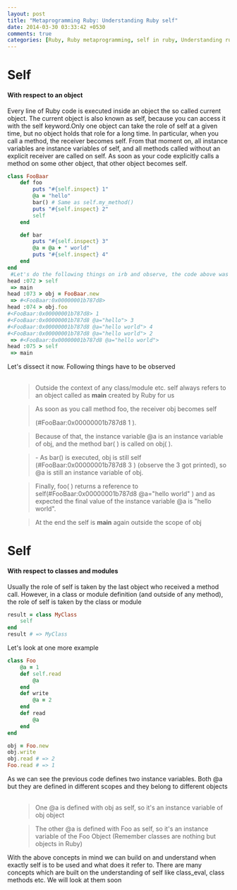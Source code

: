 ```yaml
---
layout: post
title: "Metaprogramming Ruby: Understanding Ruby self"
date: 2014-03-30 03:33:42 +0530
comments: true
categories: [Ruby, Ruby metaprogramming, self in ruby, Understanding ruby self, what is self in ruby] 
---
```

<h1>Self</h1>
<h4>With respect to an object</h4>

<p>
Every line of Ruby code is executed inside an object the so called current object. The current object is also known as self, because you can
access it with the self keyword.Only one object can take the role of self at a given time, but no object holds that role for a long time. In particular, when you call a method, the receiver becomes self. From that moment on, all instance variables are instance variables of self, and all methods called without an explicit receiver are called on self. As soon as your code explicitly calls a method on some other object, that other object becomes self.

``` ruby self in Ruby
class FooBaar
    def foo
        puts "#{self.inspect} 1"
        @a = "hello"
        bar() # Same as self.my_method()
        puts "#{self.inspect} 2"
        self
    end

    def bar
        puts "#{self.inspect} 3"
        @a = @a + " world"
        puts "#{self.inspect} 4"
    end
end
 #Let's do the following things on irb and observe, the code above was pasted to irb
head :072 > self
 => main 
head :073 > obj = FooBaar.new
 => #<FooBaar:0x00000001b787d8> 
head :074 > obj.foo 
#<FooBaar:0x00000001b787d8> 1
#<FooBaar:0x00000001b787d8 @a="hello"> 3
#<FooBaar:0x00000001b787d8 @a="hello world"> 4
#<FooBaar:0x00000001b787d8 @a="hello world"> 2
 => #<FooBaar:0x00000001b787d8 @a="hello world"> 
head :075 > self
 => main 

```

Let's dissect it now. Following things have to be observed
<br/>
<br/>
<ul> 
<blockquote>
    Outside the context of any class/module etc. self always refers to an object called as <strong>main</strong> created by Ruby for us
</blockquote>
<blockquote>
    As soon as you call method foo, the receiver obj becomes self <p><span class="quotes">(#FooBaar:0x00000001b787d8 1 )</span>.
</blockquote>
<blockquote>
  Because of that, the instance variable @a is an instance variable of obj, and the
method bar( ) is called on obj( ).
</blockquote>
 <blockquote>- As bar() is executed, obj is still self <span class="quotes">(#FooBaar:0x00000001b787d8 3 )</span> (observe the 3 got printed), so @a is still an instance variable of obj.</blockquote>
 <blockquote>
  Finally, foo( ) returns a reference to self<span class="quotes">(#FooBaar:0x00000001b787d8 @a="hello world" )</span> and as expected the final value of the instance variable @a is "hello world".
 </blockquote>
<blockquote>  At the end the self is <strong>main</strong> again outside the scope of obj </blockquote>
</ul>
</p>


<h1>Self</h1> <h4> With respect to classes and modules</h4>
<p>
Usually the role of self is taken by the last object who received a method
call. However, in a class or module definition (and outside of any method), the role of self is taken by the class or module

``` ruby self in classes/modules
result = class MyClass
    self
end
result # => MyClass

```

Let's look at one more example
``` ruby ruby classes are objects
class Foo
    @a = 1
    def self.read
        @a
    end
    def write 
        @a = 2
    end
    def read
        @a
    end
end

obj = Foo.new
obj.write
obj.read # => 2
Foo.read # => 1

```

As we can see the previous code defines two instance variables. Both @a but they are defined in different scopes and they belong to different objects
<br/><br/>
<ul>
<blockquote>
    One @a is defined with obj as self, so it's an instance variable of obj object
</blockquote>
<blockquote>
    The other @a is defined with Foo as self, so it's an instance variable of the Foo Object (Remember classes are nothing but objects in Ruby) 
</blockquote>
</ul>

With the above concepts in mind we can build on and understand when exactly self is to be used and what does it refer to. There are many concepts which are built on the understanding of self like class_eval, class methods etc. We will look at them soon
</p>
